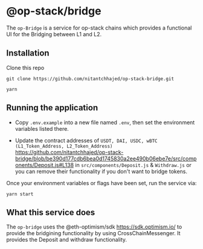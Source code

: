 # @op-stack/bridge

The `op-Bridge` is a service for op-stack chains which provides a functional UI for the Bridging between L1 and L2.

## Installation

Clone this repo

```
git clone https://github.com/nitantchhajed/op-stack-bridge.git

yarn 
```

## Running the application

- Copy `.env.example` into a new file named `.env`, then set the environment variables listed there.

- Update the contract addresses of `USDT, DAI, USDC, wBTC` `(L1_Token_Address, L2_Token_Address)` https://github.com/nitantchhajed/op-stack-bridge/blob/be390d177cdb6bea0d1745830a2ee490b06ebe7e/src/components/Deposit.js#L138 in `src/components/Deposit.js` & `Withdraw.js` 
  or you can remove their functionality if you don't want to bridge tokens.

Once your environment variables or flags have been set, run the service via:

```
yarn start
```

## What this service does

The `op-bridge` uses the @eth-optimism/sdk https://sdk.optimism.io/ to provide the bridgining functionality by using CrossChainMessenger. It provides the Deposit and withdraw functionality.


